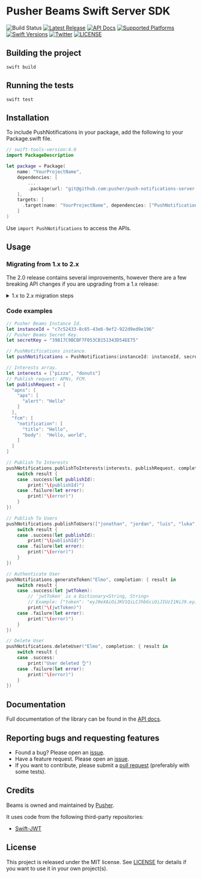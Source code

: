 # Pusher Beams Swift Server SDK

![Build Status](https://github.com/pusher/push-notifications-server-swift/workflows/CI/badge.svg)
[![Latest Release](https://img.shields.io/github/v/release/pusher/push-notifications-server-swift)](https://github.com/pusher/push-notifications-server-swift/releases)
[![API Docs](https://img.shields.io/badge/Docs-here!-lightgrey)](https://pusher.github.io/push-notifications-server-swift/)
[![Supported Platforms](https://img.shields.io/endpoint?url=https%3A%2F%2Fswiftpackageindex.com%2Fapi%2Fpackages%2Fpusher%2Fpush-notifications-server-swift%2Fbadge%3Ftype%3Dplatforms)](https://swiftpackageindex.com/pusher/push-notifications-server-swift)
[![Swift Versions](https://img.shields.io/endpoint?url=https%3A%2F%2Fswiftpackageindex.com%2Fapi%2Fpackages%2Fpusher%2Fpush-notifications-server-swift%2Fbadge%3Ftype%3Dswift-versions)](https://swiftpackageindex.com/pusher/push-notifications-server-swift)
[![Twitter](https://img.shields.io/badge/twitter-@Pusher-blue.svg?style=flat)](http://twitter.com/Pusher)
[![LICENSE](https://img.shields.io/github/license/pusher/push-notifications-server-swift)](https://github.com/pusher/push-notifications-server-swift/blob/main/LICENSE)

## Building the project

`swift build`

## Running the tests

`swift test`

## Installation

To include PushNotifications in your package, add the following to your Package.swift file.

```swift
// swift-tools-version:4.0
import PackageDescription

let package = Package(
    name: "YourProjectName",
    dependencies: [
        ...
        .package(url: "git@github.com:pusher/push-notifications-server-swift.git", from: "1.0.3",
    ],
    targets: [
      .target(name: "YourProjectName", dependencies: ["PushNotifications", ... ])
    ]
)
```

Use `import PushNotifications` to access the APIs.

## Usage

### Migrating from 1.x to 2.x

The 2.0 release contains several improvements, however there are a few breaking API changes if you are upgrading from a 1.x release:

<details>
  <summary>1.x to 2.x migration steps</summary>

1. The SDK replaces its own `Result` implementation the <a href="https://developer.apple.com/documentation/swift/result">`Result`</a> type included in Swift 5.0. The API changes subtly when inspecting the result value (e.g. when using a `switch` statement):
    - `.value(let anObject):` becomes `.success(let anObject):`
    - `.error(let anObject):` becomes `.failure(let anObject):`
1. Errors returned by the SDK in a `Result` are now specifically instances of `PushNotificationsError` rather than just `Error`.
1. `PushNotificationsError` has some changes:
    - New error cases have been added covering the error conditions that were previously reported using the `.error(String)` (which has been removed). Testing against SDK errors in your own server app is now straightforward and more robust as no `String` equality checks are required.
    - It now conforms to `LocalizedError`. A human-readable description of an error can be accessed using the `localizedDescription` property on the error.
1. The `publish(_:_:completion:)` method has been removed (this was deprecated in a previous release). The `publishToInterests(_:_:completion:)` method can be used instead.

</details>

### Code examples

```swift
// Pusher Beams Instance Id.
let instanceId = "c7c52433-8c65-43e6-9ef2-922d9ed9e196"
// Pusher Beams Secret Key.
let secretKey = "39817C9BCBF7F053CB151343D54EE75"

// PushNotifications instance.
let pushNotifications = PushNotifications(instanceId: instanceId, secretKey: secretKey)

// Interests array.
let interests = ["pizza", "donuts"]
// Publish request: APNs, FCM.
let publishRequest = [
  "apns": [
    "aps": [
      "alert": "Hello"
    ]
  ],
  "fcm": [
    "notification": [
      "title": "Hello",
      "body":  "Hello, world",
    ]
  ]
]

// Publish To Interests
pushNotifications.publishToInterests(interests, publishRequest, completion: { result in
    switch result {
    case .success(let publishId):
        print("\(publishId)")
    case .failure(let error):
        print("\(error)")
    }
})

// Publish To Users
pushNotifications.publishToUsers(["jonathan", "jordan", "luís", "luka", "mina"], publishRequest, completion: { result in
    switch result {
    case .success(let publishId):
        print("\(publishId)")
    case .failure(let error):
        print("\(error)")
    }
})

// Authenticate User
pushNotifications.generateToken("Elmo", completion: { result in
    switch result {
    case .success(let jwtToken):
        // 'jwtToken' is a Dictionary<String, String>
        // Example: ["token": "eyJ0eXAiOiJKV1QiLCJhbGciOiJIUzI1NiJ9.eyJzdWIiOiJhYWEiLCJleHAiOjE"]
        print("\(jwtToken)")
    case .failure(let error):
        print("\(error)")
    }
})

// Delete User
pushNotifications.deleteUser("Elmo", completion: { result in
    switch result {
    case .success:
        print("User deleted 👌")
    case .failure(let error):
        print("\(error)")
    }
})
```

## Documentation

Full documentation of the library can be found in the [API docs](https://pusher.github.io/push-notifications-server-swift/).

## Reporting bugs and requesting features

- Found a bug? Please open an [issue](https://github.com/pusher/push-notifications-server-swift/issues).
- Have a feature request. Please open an [issue](https://github.com/pusher/push-notifications-server-swift/issues).
- If you want to contribute, please submit a [pull request](https://github.com/pusher/push-notifications-server-swift/pulls) (preferably with some tests).

## Credits

Beams is owned and maintained by [Pusher](https://pusher.com).

It uses code from the following third-party repositories:

- [Swift-JWT](https://github.com/Kitura/Swift-JWT)

## License

This project is released under the MIT license. See [LICENSE](https://github.com/pusher/push-notifications-server-swift/blob/master/LICENSE) for details if you want to use it in your own project(s).

